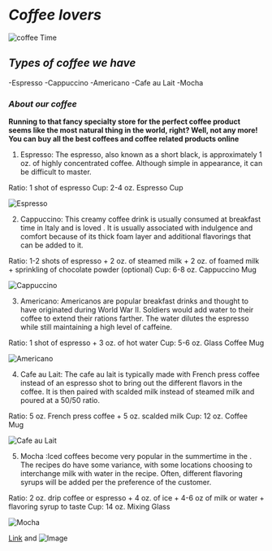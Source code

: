 # _Coffee lovers_
![coffee Time](https://prairievillagedentist.com/wp-content/uploads/2019/02/iu-1-1200x800.jpeg)

## _Types of coffee we have_
-Espresso
-Cappuccino
-Americano
-Cafe au Lait
-Mocha



### _About our coffee_
**Running to that fancy specialty store for the perfect coffee product seems like the most natural thing in the world, right? Well, not any more! You can buy all the best coffees and coffee related products online**

1. Espresso: The espresso, also known as a short black, is approximately 1 oz. of highly concentrated coffee. Although simple in appearance, it can be difficult to master.

Ratio: 1 shot of espresso
Cup: 2-4 oz. Espresso Cup

![Espresso](https://lh3.googleusercontent.com/proxy/8qHPdg-tKnVKJrV3FJn4ulWtCJKW7Pn4WVQCkHtirUwfYv_1fe5kJrdv2mbuE-itcrpt9gi5voA7ZmBkg1XPLS2Z0UK0NvZqembIeR9nAXo_Fvkf)

2. Cappuccino: This creamy coffee drink is usually consumed at breakfast time in Italy and is loved . It is usually associated with indulgence and comfort because of its thick foam layer and additional flavorings that can be added to it.

Ratio: 1-2 shots of espresso + 2 oz. of steamed milk + 2 oz. of foamed milk + sprinkling of chocolate powder (optional)
Cup: 6-8 oz. Cappuccino Mug

![Cappuccino](https://encrypted-tbn0.gstatic.com/images?q=tbn:ANd9GcQjybqyzyiIPKEmTHSw4matD0FynynLR34xNQ&usqp=CAU)


3. Americano: Americanos are popular breakfast drinks and thought to have originated during World War II. Soldiers would add water to their coffee to extend their rations farther. The water dilutes the espresso while still maintaining a high level of caffeine.

Ratio: 1 shot of espresso + 3 oz. of hot water
Cup: 5-6 oz. Glass Coffee Mug

![Americano](https://lh3.googleusercontent.com/proxy/WPGG8jRfW63myWWQE60x2bcdUQpaE5dGdsjtBk6R2JIFOwogiFAHO_NfkvfNx-Wx43h2yWYow6nYT89ESrJiQAnyHO_r9SFAcgnlb1Ax4SELWoMEPXvMOn44-noyfHFm9W0we_VNhQ)

4. Cafe au Lait: The cafe au lait is typically made with French press coffee instead of an espresso shot to bring out the different flavors in the coffee. It is then paired with scalded milk instead of steamed milk and poured at a 50/50 ratio.

Ratio: 5 oz. French press coffee + 5 oz. scalded milk
Cup: 12 oz. Coffee Mug

![Cafe au Lait](https://media-cdn.tripadvisor.com/media/photo-s/18/93/48/08/cafe-late.jpg)

5. Mocha :Iced coffees become very popular in the summertime in the . The recipes do have some variance, with some locations choosing to interchange milk with water in the recipe. Often, different flavoring syrups will be added per the preference of the customer.

Ratio: 2 oz. drip coffee or espresso + 4 oz. of ice + 4-6 oz of milk or water + flavoring syrup to taste
Cup: 14 oz. Mixing Glass

![Mocha](https://food-images.files.bbci.co.uk/food/recipes/the_perfect_mocha_coffee_29100_16x9.jpg)



[Link](url) and ![Image](src)
```

